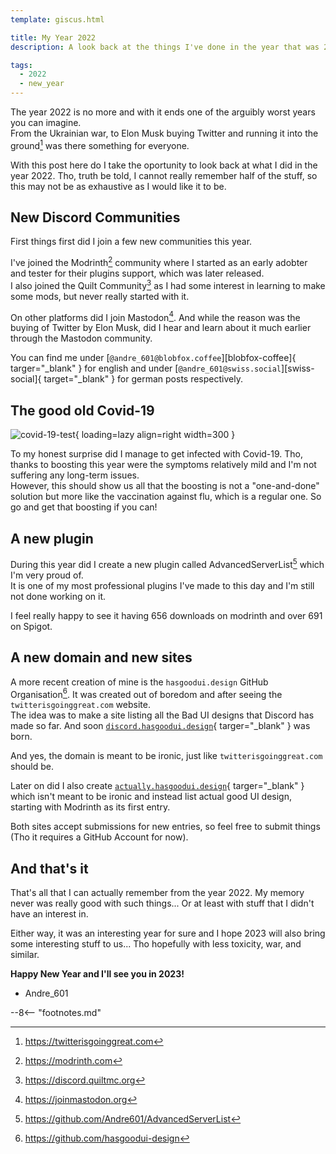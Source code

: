 ```yaml
---
template: giscus.html

title: My Year 2022
description: A look back at the things I've done in the year that was 2022.

tags:
  - 2022
  - new_year
---
```


[^1]: https://twitterisgoinggreat.com
[^2]: https://modrinth.com
[^3]: https://discord.quiltmc.org
[^4]: https://joinmastodon.org
[^5]: https://github.com/Andre601/AdvancedServerList
[^6]: https://github.com/hasgoodui-design

The year 2022 is no more and with it ends one of the arguibly worst years you can imagine.  
From the Ukrainian war, to Elon Musk buying Twitter and running it into the ground[^1] was there something for everyone.

With this post here do I take the oportunity to look back at what I did in the year 2022. Tho, truth be told, I cannot really remember half of the stuff, so this may not be as exhaustive as I would like it to be.

## New Discord Communities

First things first did I join a few new communities this year.

I've joined the Modrinth[^2] community where I started as an early adobter and tester for their plugins support, which was later released.  
I also joined the Quilt Community[^3] as I had some interest in learning to make some mods, but never really started with it.

On other platforms did I join Mastodon[^4]. And while the reason was the buying of Twitter by Elon Musk, did I hear and learn about it much earlier through the Mastodon community.

You can find me under [`@andre_601@blobfox.coffee`][blobfox-coffee]{ targer="_blank" } for english and under [`@andre_601@swiss.social`][swiss-social]{ target="_blank" } for german posts respectively.

## The good old Covid-19

![covid-19-test]{ loading=lazy align=right width=300 }

To my honest surprise did I manage to get infected with Covid-19. Tho, thanks to boosting this year were the symptoms relatively mild and I'm not suffering any long-term issues.  
However, this should show us all that the boosting is not a "one-and-done" solution but more like the vaccination against flu, which is a regular one. So go and get that boosting if you can!

[covid-19-test]: ../../../assets/img/posts/year-2022/covid-19-test.png "The positive Covid-19 test I had"

## A new plugin

During this year did I create a new plugin called AdvancedServerList[^5] which I'm very proud of.  
It is one of my most professional plugins I've made to this day and I'm still not done working on it.

I feel really happy to see it having 656 downloads on modrinth and over 691 on Spigot.

## A new domain and new sites

A more recent creation of mine is the `hasgoodui.design` GitHub Organisation[^6]. It was created out of boredom and after seeing the `twitterisgoinggreat.com` website.  
The idea was to make a site listing all the Bad UI designs that Discord has made so far. And soon [`discord.hasgoodui.design`][discord-hasgoodui-design]{ targer="_blank" } was born.

And yes, the domain is meant to be ironic, just like `twitterisgoinggreat.com` should be.

Later on did I also create [`actually.hasgoodui.design`][actually-hasgoodui-design]{ targer="_blank" } which isn't meant to be ironic and instead list actual good UI design, starting with Modrinth as its first entry.

Both sites accept submissions for new entries, so feel free to submit things (Tho it requires a GitHub Account for now).

[discord-hasgoodui-design]: https://discord.hasgoodui.design
[actually-hasgoodui-design]: https://actually.hasgoodui.design

## And that's it

That's all that I can actually remember from the year 2022. My memory never was really good with such things... Or at least with stuff that I didn't have an interest in.

Either way, it was an interesting year for sure and I hope 2023 will also bring some interesting stuff to us... Tho hopefully with less toxicity, war, and similar.

**Happy New Year and I'll see you in 2023!**

- Andre_601

--8<-- "footnotes.md"
